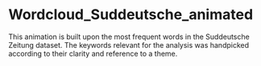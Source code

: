 # Wordcloud_Suddeutsche_animated
This animation is built upon the most frequent words in the Suddeutsche Zeitung dataset. The keywords relevant for the analysis was handpicked according to their clarity and reference to a theme. 
